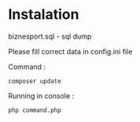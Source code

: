 # Instalation

biznesport.sql - sql dump

Please fill correct data in config.ini file

Command : 
```
composer update
```
Running in console : 
```
php command.php
```